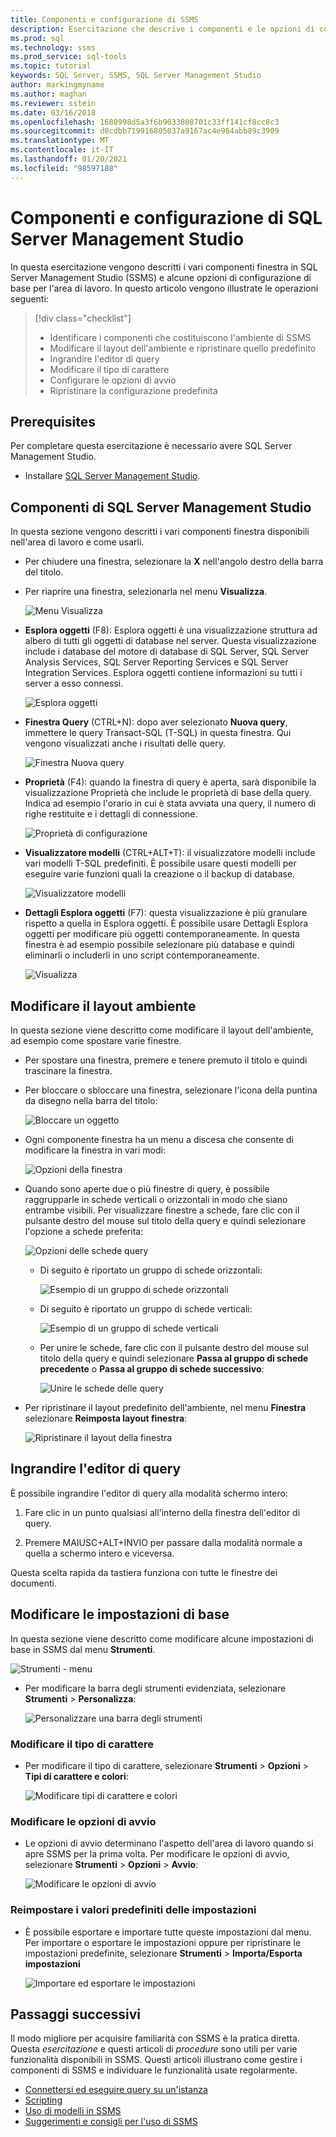 ```yaml
---
title: Componenti e configurazione di SSMS
description: Esercitazione che descrive i componenti e le opzioni di configurazione di base per l'ambiente di SQL Server Management Studio.
ms.prod: sql
ms.technology: ssms
ms.prod_service: sql-tools
ms.topic: tutorial
keywords: SQL Server, SSMS, SQL Server Management Studio
author: markingmyname
ms.author: maghan
ms.reviewer: sstein
ms.date: 03/16/2018
ms.openlocfilehash: 1688998d5a3f6b9033808701c33ff141cf8cc8c3
ms.sourcegitcommit: d8cdbb719916805037a9167ac4e964abb89c3909
ms.translationtype: MT
ms.contentlocale: it-IT
ms.lasthandoff: 01/20/2021
ms.locfileid: "98597188"
---
```

# <a name="sql-server-management-studio-components-and-configuration"></a>Componenti e configurazione di SQL Server Management Studio

In questa esercitazione vengono descritti i vari componenti finestra in SQL Server Management Studio (SSMS) e alcune opzioni di configurazione di base per l'area di lavoro. In questo articolo vengono illustrate le operazioni seguenti: 

> [!div class="checklist"]
> * Identificare i componenti che costituiscono l'ambiente di SSMS
> * Modificare il layout dell'ambiente e ripristinare quello predefinito
> * Ingrandire l'editor di query
> * Modificare il tipo di carattere
> * Configurare le opzioni di avvio
> * Ripristinare la configurazione predefinita

## <a name="prerequisites"></a>Prerequisites

Per completare questa esercitazione è necessario avere SQL Server Management Studio.  

* Installare [SQL Server Management Studio](../download-sql-server-management-studio-ssms.md).

## <a name="sql-server-management-studio-components"></a>Componenti di SQL Server Management Studio

In questa sezione vengono descritti i vari componenti finestra disponibili nell'area di lavoro e come usarli.

* Per chiudere una finestra, selezionare la **X** nell'angolo destro della barra del titolo.
* Per riaprire una finestra, selezionarla nel menu **Visualizza**.

    ![Menu Visualizza](media/ssms-configuration/viewmenu.png)

* **Esplora oggetti** (F8): Esplora oggetti è una visualizzazione struttura ad albero di tutti gli oggetti di database nel server. Questa visualizzazione include i database del motore di database di SQL Server, SQL Server Analysis Services, SQL Server Reporting Services e SQL Server Integration Services. Esplora oggetti contiene informazioni su tutti i server a esso connessi. 

    ![Esplora oggetti](media/ssms-configuration/objectexplorer.png)
* **Finestra Query** (CTRL+N): dopo aver selezionato **Nuova query**, immettere le query Transact-SQL (T-SQL) in questa finestra. Qui vengono visualizzati anche i risultati delle query.

    ![Finestra Nuova query](media/ssms-configuration/newquery.png)

* **Proprietà** (F4): quando la finestra di query è aperta, sarà disponibile la visualizzazione Proprietà che include le proprietà di base della query. Indica ad esempio l'orario in cui è stata avviata una query, il numero di righe restituite e i dettagli di connessione.  

    ![Proprietà di configurazione](media/ssms-configuration/properties.png)

* **Visualizzatore modelli** (CTRL+ALT+T): il visualizzatore modelli include vari modelli T-SQL predefiniti. È possibile usare questi modelli per eseguire varie funzioni quali la creazione o il backup di database. 

    ![Visualizzatore modelli](media/ssms-configuration/templates.png)

* **Dettagli Esplora oggetti** (F7): questa visualizzazione è più granulare rispetto a quella in Esplora oggetti. È possibile usare Dettagli Esplora oggetti per modificare più oggetti contemporaneamente. In questa finestra è ad esempio possibile selezionare più database e quindi eliminarli o includerli in uno script contemporaneamente. 

    ![Visualizza](media/ssms-configuration/objectexplorerdetails.PNG) 

## <a name="change-the-environment-layout"></a>Modificare il layout ambiente 

In questa sezione viene descritto come modificare il layout dell'ambiente, ad esempio come spostare varie finestre. 

* Per spostare una finestra, premere e tenere premuto il titolo e quindi trascinare la finestra. 
* Per bloccare o sbloccare una finestra, selezionare l'icona della puntina da disegno nella barra del titolo:

    ![Bloccare un oggetto](media/ssms-configuration/pushpin.png)

* Ogni componente finestra ha un menu a discesa che consente di modificare la finestra in vari modi: 

    ![Opzioni della finestra](media/ssms-configuration/windowoptions.png)

* Quando sono aperte due o più finestre di query, è possibile raggrupparle in schede verticali o orizzontali in modo che siano entrambe visibili. Per visualizzare finestre a schede, fare clic con il pulsante destro del mouse sul titolo della query e quindi selezionare l'opzione a schede preferita:

    ![Opzioni delle schede query](media/ssms-configuration/querytabbedoptions.png)

    * Di seguito è riportato un gruppo di schede orizzontali:

      ![Esempio di un gruppo di schede orizzontali](media/ssms-configuration/horizontaltab.png)

    * Di seguito è riportato un gruppo di schede verticali:

      ![Esempio di un gruppo di schede verticali](media/ssms-configuration/verticaltabgroup.png)

    * Per unire le schede, fare clic con il pulsante destro del mouse sul titolo della query e quindi selezionare **Passa al gruppo di schede precedente** o **Passa al gruppo di schede successivo**:

      ![Unire le schede delle query](media/ssms-configuration/mergetabgroups.png)

* Per ripristinare il layout predefinito dell'ambiente, nel menu **Finestra** selezionare **Reimposta layout finestra**:

    ![Ripristinare il layout della finestra](media/ssms-configuration/resetwindowlayout.png)

## <a name="maximize-query-editor"></a>Ingrandire l'editor di query

È possibile ingrandire l'editor di query alla modalità schermo intero:

1. Fare clic in un punto qualsiasi all'interno della finestra dell'editor di query.

2. Premere MAIUSC+ALT+INVIO per passare dalla modalità normale a quella a schermo intero e viceversa. 

Questa scelta rapida da tastiera funziona con tutte le finestre dei documenti. 

## <a name="change-basic-settings"></a>Modificare le impostazioni di base

In questa sezione viene descritto come modificare alcune impostazioni di base in SSMS dal menu **Strumenti**.

  ![Strumenti - menu](media/ssms-configuration/tools.png)

* Per modificare la barra degli strumenti evidenziata, selezionare **Strumenti** > **Personalizza**:

    ![Personalizzare una barra degli strumenti](media/ssms-configuration/toolbar.png)

### <a name="change-the-font"></a>Modificare il tipo di carattere

* Per modificare il tipo di carattere, selezionare **Strumenti** > **Opzioni** > **Tipi di carattere e colori**:

     ![Modificare tipi di carattere e colori](media/ssms-configuration/fontsandcolors.png)

### <a name="change-startup-options"></a>Modificare le opzioni di avvio

* Le opzioni di avvio determinano l'aspetto dell'area di lavoro quando si apre SSMS per la prima volta. Per modificare le opzioni di avvio, selezionare **Strumenti** > **Opzioni** > **Avvio**:

    ![Modificare le opzioni di avvio](media/ssms-configuration/startup.png)

### <a name="reset-settings-to-the-default"></a>Reimpostare i valori predefiniti delle impostazioni

* È possibile esportare e importare tutte queste impostazioni dal menu. Per importare o esportare le impostazioni oppure per ripristinare le impostazioni predefinite, selezionare **Strumenti** > **Importa/Esporta impostazioni** 

    ![Importare ed esportare le impostazioni](media/ssms-configuration/settings.png)

## <a name="next-steps"></a>Passaggi successivi

Il modo migliore per acquisire familiarità con SSMS è la pratica diretta. Questa *esercitazione* e questi articoli di *procedure* sono utili per varie funzionalità disponibili in SSMS.  Questi articoli illustrano come gestire i componenti di SSMS e individuare le funzionalità usate regolarmente.

* [Connettersi ed eseguire query su un'istanza](../quickstarts/ssms-connect-query-sql-server.md)
* [Scripting](scripting-ssms.md)
* [Uso di modelli in SSMS](../template/templates-ssms.md)
* [Suggerimenti e consigli per l'uso di SSMS](ssms-tricks.md)